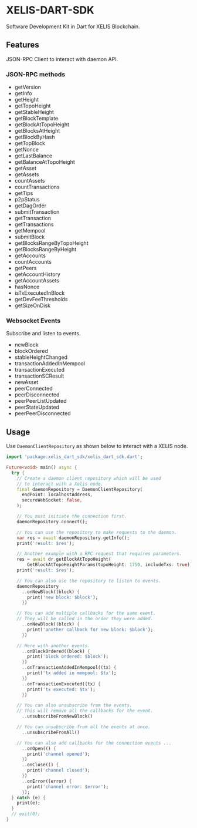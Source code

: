 # XELIS-DART-SDK

Software Development Kit in Dart for XELIS Blockchain.

## Features

JSON-RPC Client to interact with daemon API.

### JSON-RPC methods

- getVersion
- getInfo
- getHeight
- getTopoHeight
- getStableHeight
- getBlockTemplate
- getBlockAtTopoHeight
- getBlocksAtHeight
- getBlockByHash
- getTopBlock
- getNonce
- getLastBalance
- getBalanceAtTopoHeight
- getAsset
- getAssets
- countAssets
- countTransactions
- getTips
- p2pStatus
- getDagOrder
- submitTransaction
- getTransaction
- getTransactions
- getMempool
- submitBlock
- getBlocksRangeByTopoHeight
- getBlocksRangeByHeight
- getAccounts
- countAccounts
- getPeers
- getAccountHistory
- getAccountAssets
- hasNonce
- isTxExecutedInBlock
- getDevFeeThresholds
- getSizeOnDisk

### Websocket Events

Subscribe and listen to events.

- newBlock
- blockOrdered
- stableHeightChanged
- transactionAddedInMempool
- transactionExecuted
- transactionSCResult
- newAsset
- peerConnected
- peerDisconnected
- peerPeerListUpdated
- peerStateUpdated
- peerPeerDisconnected

## Usage

Use `DaemonClientRepository` as shown below to interact with a XELIS node.

```dart
import 'package:xelis_dart_sdk/xelis_dart_sdk.dart';

Future<void> main() async {
  try {
    // Create a daemon client repository which will be used 
    // to interact with a Xelis node.
    final daemonRepository = DaemonClientRepository(
      endPoint: localhostAddress,
      secureWebSocket: false,
    );

    // You must initiate the connection first.
    daemonRepository.connect();

    // You can use the repository to make requests to the daemon.
    var res = await daemonRepository.getInfo();
    print('result: $res');

    // Another example with a RPC request that requires parameters.
    res = await dr.getBlockAtTopoHeight(
        GetBlockAtTopoHeightParams(topoHeight: 1750, includeTxs: true));
    print('result: $res');

    // You can also use the repository to listen to events.
    daemonRepository
      ..onNewBlock((block) {
        print('new block: $block');
      })

    // You can add multiple callbacks for the same event.
    // They will be called in the order they were added.
      ..onNewBlock((block) {
        print('another callback for new block: $block');
      })

    // Here with another events.
      ..onBlockOrdered((block) {
        print('block ordered: $block');
      })
      ..onTransactionAddedInMempool((tx) {
        print('tx added in mempool: $tx');
      })
      ..onTransactionExecuted((tx) {
        print('tx executed: $tx');
      })

    // You can also unsubscribe from the events.
    // This will remove all the callbacks for the event.
      ..unsubscribeFromNewBlock()

    // You can unsubscribe from all the events at once.
      ..unsubscribeFromAll()

    // You can also add callbacks for the connection events ...
      ..onOpen(() {
        print('channel opened');
      })
      ..onClose(() {
        print('channel closed');
      })
      ..onError((error) {
        print('channel error: $error');
      });
  } catch (e) {
    print(e);
  }
  // exit(0);
}
```
